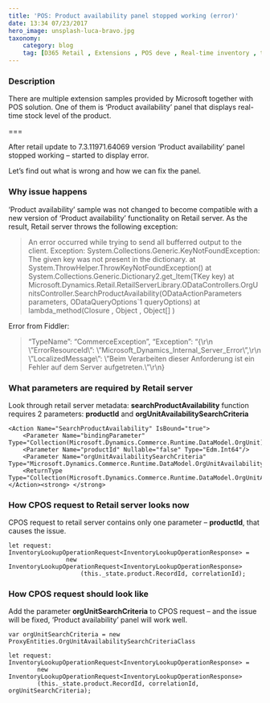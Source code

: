 ```yaml
---
title: 'POS: Product availability panel stopped working (error)'
date: 13:34 07/23/2017
hero_image: unsplash-luca-bravo.jpg
taxonomy:
    category: blog
    tag: [D365 Retail , Extensions , POS deve , Real-time inventory , troubleshooting]
---
```


### Description

There are multiple extension samples provided by Microsoft together with POS solution. One of them is ‘Product availability’ panel that displays real-time stock level of the product.

===

After retail update to 7.3.11971.64069 version ‘Product availability’ panel stopped working – started to display error.

Let’s find out what is wrong and how we can fix the panel.

### Why issue happens

‘Product availability’ sample was not changed to become compatible with a new version of ‘Product availability’ functionality on Retail server. As the result, Retail server throws the following exception:

> An error occurred while trying to send all bufferred output to the client. Exception:                 System.Collections.Generic.KeyNotFoundException: The given key was not present in the dictionary.
at System.ThrowHelper.ThrowKeyNotFoundException()
at System.Collections.Generic.Dictionary2.get_Item(TKey key)
at Microsoft.Dynamics.Retail.RetailServerLibrary.ODataControllers.OrgUnitsController.SearchProductAvailability(ODataActionParameters parameters, ODataQueryOptions`1 queryOptions)
at lambda_method(Closure , Object , Object[] )


Error from Fiddler:

> “TypeName”: “CommerceException”,
“Exception”: “{\r\n \”ErrorResourceId\”: \”Microsoft_Dynamics_Internal_Server_Error\”,\r\n \”LocalizedMessage\”: \”Beim Verarbeiten dieser Anforderung ist ein Fehler auf dem Server aufgetreten.\”\r\n}

### What parameters are required by Retail server

Look through retail server metadata: **searchProductAvailability** function requires 2 parameters: **productId** and **orgUnitAvailabilitySearchCriteria**

    <Action Name="SearchProductAvailability" IsBound="true">
        <Parameter Name="bindingParameter" Type="Collection(Microsoft.Dynamics.Commerce.Runtime.DataModel.OrgUnit)"/>
        <Parameter Name="productId" Nullable="false" Type="Edm.Int64"/>
        <Parameter Name="orgUnitAvailabilitySearchCriteria" Type="Microsoft.Dynamics.Commerce.Runtime.DataModel.OrgUnitAvailabilitySearchCriteria"/>
        <ReturnType Type="Collection(Microsoft.Dynamics.Commerce.Runtime.DataModel.OrgUnitAvailability)"/>
    </Action><strong> </strong>

### How CPOS request to Retail server looks now

CPOS request to retail server contains only one parameter – **productId**, that causes the issue.

    let request: InventoryLookupOperationRequest<InventoryLookupOperationResponse> =
                    new InventoryLookupOperationRequest<InventoryLookupOperationResponse>
                        (this._state.product.RecordId, correlationId);


### How CPOS request should look like

Add the parameter **orgUnitSearchCriteria** to CPOS request – and the issue will be fixed, ‘Product availability’ panel will work well.

    var orgUnitSearchCriteria = new ProxyEntities.OrgUnitAvailabilitySearchCriteriaClass

    let request: InventoryLookupOperationRequest<InventoryLookupOperationResponse> =
            new InventoryLookupOperationRequest<InventoryLookupOperationResponse>
            (this._state.product.RecordId, correlationId, orgUnitSearchCriteria);
